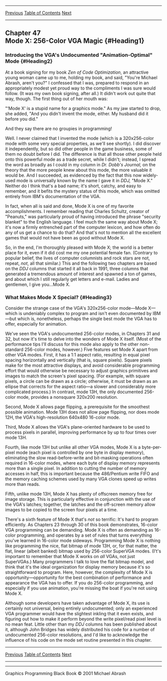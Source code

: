   ------------------------ --------------------------------- --------------------
  [Previous](46-03.html)   [Table of Contents](index.html)   [Next](47-02.html)
  ------------------------ --------------------------------- --------------------

Chapter 47\
 Mode X: 256-Color VGA Magic {#Heading1}
----------------------------

### Introducing the VGA's Undocumented "Animation-Optimal" Mode {#Heading2}

At a book signing for my book *Zen of Code Optimization*, an attractive
young woman came up to me, holding my book, and said, "You're Michael
Abrash, aren't you?" I confessed that I was, prepared to respond in an
appropriately modest yet proud way to the compliments I was sure would
follow. (It was my own book signing, after all.) It didn't work out
quite that way, though. The first thing out of her mouth was:

"‘Mode X' is a stupid name for a graphics mode." As my jaw started to
drop, she added, "And you didn't invent the mode, either. My husband did
it before you did."

And they say there are no groupies in programming!

Well. I never claimed that I invented the mode (which is a 320x256-color
mode with some very special properties, as we'll see shortly). I did
discover it independently, but so did other people in the game business,
some of them no doubt before I did. The difference is that all those
other people held onto this powerful mode as a trade secret, while I
didn't; instead, I spread the word as broadly as I could in my column in
*Dr. Dobb's Journal,* on the theory that the more people knew about this
mode, the more valuable it would be. And I succeeded, as evidenced by
the fact that this now widely-used mode is universally known by the name
I gave it in *DDJ,* "Mode X." Neither do I think that's a bad name; it's
short, catchy, and easy to remember, and it befits the mystery status of
this mode, which was omitted entirely from IBM's documentation of the
VGA.

In fact, when all is said and done, Mode X is one of my favorite
accomplishments. I remember reading that Charles Schultz, creator of
"Peanuts," was particularly proud of having introduced the phrase
"security blanket" to the English language. I feel much the same way
about Mode X; it's now a firmly entrenched part of the computer lexicon,
and how often do any of us get a chance to do that? And that's not to
mention all the excellent games that would not have been as good without
Mode X.

So, in the end, I'm thoroughly pleased with Mode X; the world is a
better place for it, even if it did cost me my one potential female fan.
(Contrary to popular belief, the lives of computer columnists and rock
stars are not, repeat, *not*, all that similar.) This and the following
two chapters are based on the *DDJ* columns that started it all back in
1991, three columns that generated a tremendous amount of interest and
spawned a ton of games, and about which I still regularly get letters
and e-mail. Ladies and gentlemen, I give you...Mode X.

### What Makes Mode X Special? {#Heading3}

Consider the strange case of the VGA's 320x256-color mode—Mode X—which
is undeniably complex to program and isn't even documented by IBM—but
which is, nonetheless, perhaps the single best mode the VGA has to
offer, especially for animation.

We've seen the VGA's undocumented 256-color modes, in Chapters 31 and
32, but now it's time to delve into the wonders of Mode X itself. (Most
of the performance tips I'll discuss for this mode also apply to the
other non-standard 256-color modes, however.) Five features set Mode X
apart from other VGA modes. First, it has a 1:1 aspect ratio, resulting
in equal pixel spacing horizontally and vertically (that is, square
pixels). Square pixels make for the most attractive displays, and avoid
considerable programming effort that would otherwise be necessary to
adjust graphics primitives and images to match the screen's pixel
spacing. (For example, with square pixels, a circle can be drawn as a
circle; otherwise, it must be drawn as an ellipse that corrects for the
aspect ratio—a slower and considerably more complicated process.) In
contrast, mode 13H, the only documented 256-color mode, provides a
nonsquare 320x200 resolution.

Second, Mode X allows page flipping, a prerequisite for the smoothest
possible animation. Mode 13H does not allow page flipping, nor does mode
12H, the VGA's high-resolution 640x480 16-color mode.

Third, Mode X allows the VGA's plane-oriented hardware to be used to
process pixels in parallel, improving performance by up to four times
over mode 13H.

Fourth, like mode 13H but unlike all other VGA modes, Mode X is a
byte-per-pixel mode (each pixel is controlled by one byte in display
memory), eliminating the slow read-before-write and bit-masking
operations often required in 16-color modes, where each byte of display
memory represents more than a single pixel. In addition to cutting the
number of memory accesses in half, this is important because the
486/Pentium write FIFO and the memory caching schemes used by many VGA
clones speed up writes more than reads.

Fifth, unlike mode 13H, Mode X has plenty of offscreen memory free for
image storage. This is particularly effective in conjunction with the
use of the VGA's latches; together, the latches and the off-screen
memory allow images to be copied to the screen four pixels at a time.

There's a sixth feature of Mode X that's *not* so terrific: It's hard to
program efficiently. As Chapters 23 through 30 of this book
demonstrates, 16-color VGA programming can be demanding. Mode X is often
as demanding as 16-color programming, and operates by a set of rules
that turns everything you've learned in 16-color mode sideways.
Programming Mode X is nothing like programming the nice, flat bitmap of
mode 13H, or, for that matter, the flat, linear (albeit banked) bitmap
used by 256-color SuperVGA modes. (I't's important to remember that Mode
X works on *all* VGAs, not just SuperVGAs.) Many programmers I talk to
love the flat bitmap model, and think that it's the ideal organization
for display memory because it's so straightforward to program. Here,
however, the complexity of Mode X is opportunity—opportunity for the
best combination of performance and appearance the VGA has to offer. If
you do 256-color programming, and especially if you use animation,
you're missing the boat if you're not using Mode X.

Although some developers have taken advantage of Mode X, its use is
certainly not universal, being entirely undocumented; only an
experienced VGA programmer would have the slightest inkling that it even
exists, and figuring out how to make it perform beyond the write
pixel/read pixel level is no mean feat. Little other than my *DDJ*
columns has been published about it, although John Bridges has widely
distributed his code for a number of undocumented 256-color resolutions,
and I'd like to acknowledge the influence of his code on the mode set
routine presented in this chapter.

  ------------------------ --------------------------------- --------------------
  [Previous](46-03.html)   [Table of Contents](index.html)   [Next](47-02.html)
  ------------------------ --------------------------------- --------------------

* * * * *

Graphics Programming Black Book © 2001 Michael Abrash

